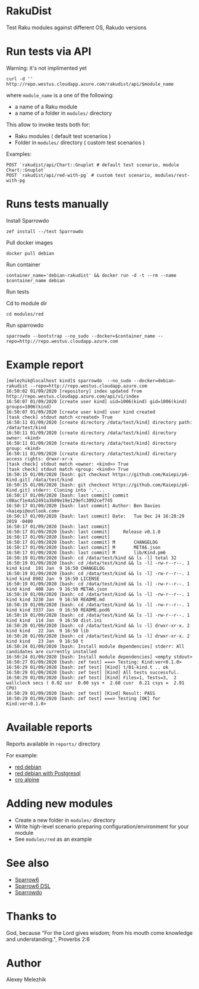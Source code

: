 # RakuDist

Test Raku modules against different OS, Rakudo versions

# Run tests via API

Warning: it's not implimented yet

`curl -d '' http://repo.westus.cloudapp.azure.com/rakudist/api/$module_name`

where `module_name` is a one of the following:

* a name of a Raku module 
* a name of a folder in `modules/` directory 

This allow to invoke tests both for:

* Raku modules ( default test scenarios )
* Folder in `modules/` directory ( custom test scenarios  )

Examples:

```
POST `rakudist/api/Chart::Gnuplot # default test scenario, module Chart::Gnuplot`
POST `rakudist/api/red-with-pg` # custom test scenario, modules/rest-with-pg 
```

# Runs tests manually

Install Sparrowdo

`zef install --/test Sparrowdo`

Pull docker images

`docker pull debian`

Run container

`container_name='debian-rakudist' && docker run -d -t --rm --name $container_name debian`

Run tests

Cd to module dir

`cd modules/red`

Run sparrowdo

`sparrowdo --bootstrap --no_sudo --docker=$container_name --repo=http://repo.westus.cloudapp.azure.com`

# Example report

```
[melezhik@localhost kind]$ sparrowdo  --no_sudo --docker=debian-rakudist --repo=http://repo.westus.cloudapp.azure.com
16:50:02 01/09/2020 [repository] index updated from http://repo.westus.cloudapp.azure.com/api/v1/index
16:50:07 01/09/2020 [create user kind] uid=1006(kind) gid=1006(kind) groups=1006(kind)
16:50:07 01/09/2020 [create user kind] user kind created
[task check] stdout match <created> True
16:50:11 01/09/2020 [create directory /data/test/kind] directory path: /data/test/kind
16:50:11 01/09/2020 [create directory /data/test/kind] directory owner: <kind>
16:50:11 01/09/2020 [create directory /data/test/kind] directory group: <kind>
16:50:11 01/09/2020 [create directory /data/test/kind] directory access rights: drwxr-xr-x
[task check] stdout match <owner: <kind>> True
[task check] stdout match <group: <kind>> True
16:50:15 01/09/2020 [bash: git checkout https://github.com/Kaiepi/p6-Kind.git] /data/test/kind
16:50:15 01/09/2020 [bash: git checkout https://github.com/Kaiepi/p6-Kind.git] stderr: Cloning into '.'...
16:50:17 01/09/2020 [bash: last commit] commit c08acf1e4a52491a3b09e19e129efc3092cef745
16:50:17 01/09/2020 [bash: last commit] Author: Ben Davies <kaiepi@outlook.com>
16:50:17 01/09/2020 [bash: last commit] Date:   Tue Dec 24 16:28:29 2019 -0400
16:50:17 01/09/2020 [bash: last commit]
16:50:17 01/09/2020 [bash: last commit]     Release v0.1.0
16:50:17 01/09/2020 [bash: last commit]
16:50:17 01/09/2020 [bash: last commit] M       CHANGELOG
16:50:17 01/09/2020 [bash: last commit] M       META6.json
16:50:17 01/09/2020 [bash: last commit] M       lib/Kind.pm6
16:50:19 01/09/2020 [bash: cd /data/test/kind && ls -l] total 32
16:50:19 01/09/2020 [bash: cd /data/test/kind && ls -l] -rw-r--r--. 1 kind kind  191 Jan  9 16:50 CHANGELOG
16:50:19 01/09/2020 [bash: cd /data/test/kind && ls -l] -rw-r--r--. 1 kind kind 8902 Jan  9 16:50 LICENSE
16:50:19 01/09/2020 [bash: cd /data/test/kind && ls -l] -rw-r--r--. 1 kind kind  408 Jan  9 16:50 META6.json
16:50:19 01/09/2020 [bash: cd /data/test/kind && ls -l] -rw-r--r--. 1 kind kind 3230 Jan  9 16:50 README.md
16:50:19 01/09/2020 [bash: cd /data/test/kind && ls -l] -rw-r--r--. 1 kind kind 3337 Jan  9 16:50 README.pod6
16:50:19 01/09/2020 [bash: cd /data/test/kind && ls -l] -rw-r--r--. 1 kind kind  114 Jan  9 16:50 dist.ini
16:50:20 01/09/2020 [bash: cd /data/test/kind && ls -l] drwxr-xr-x. 2 kind kind   22 Jan  9 16:50 lib
16:50:20 01/09/2020 [bash: cd /data/test/kind && ls -l] drwxr-xr-x. 2 kind kind   23 Jan  9 16:50 t
16:50:24 01/09/2020 [bash: Install module dependencies] stderr: All candidates are currently installed
16:50:24 01/09/2020 [bash: Install module dependencies] <empty stdout>
16:50:27 01/09/2020 [bash: zef test] ===> Testing: Kind:ver<0.1.0>
16:50:29 01/09/2020 [bash: zef test] [Kind] t/01-kind.t .. ok
16:50:29 01/09/2020 [bash: zef test] [Kind] All tests successful.
16:50:29 01/09/2020 [bash: zef test] [Kind] Files=1, Tests=3,  2 wallclock secs ( 0.02 usr  0.00 sys +  2.68 cusr  0.21 csys =  2.91 CPU)
16:50:29 01/09/2020 [bash: zef test] [Kind] Result: PASS
16:50:29 01/09/2020 [bash: zef test] ===> Testing [OK] for Kind:ver<0.1.0>
```

# Available reports

Reports available in `reports/` directory

For example:

* [red debian](https://github.com/melezhik/RakuDist/blob/master/reports/red-debian.txt)
* [red debian with Postgresql](https://github.com/melezhik/RakuDist/blob/master/reports/red-with-pg-debian.txt)
* [cro alpine](https://github.com/melezhik/RakuDist/blob/master/reports/cro-apline.txt)

# Adding new modules

* Create a new folder in `modules/` directory
* Write high-level scenario preparing configuration/environment for your module
* See `modules/red` as an example


# See also

* [Sparrow6](https://github.com/melezhik/Sparrow6)
* [Sparrow6 DSL](https://github.com/melezhik/Sparrow6/blob/master/documentation/dsl.md)
* [Sparrowdo](https://github.com/melezhik/sparrowdo)

# Thanks to

God, because "For the Lord gives wisdom; from his mouth come knowledge and understanding.", Proverbs 2:6

# Author

Alexey Melezhik

